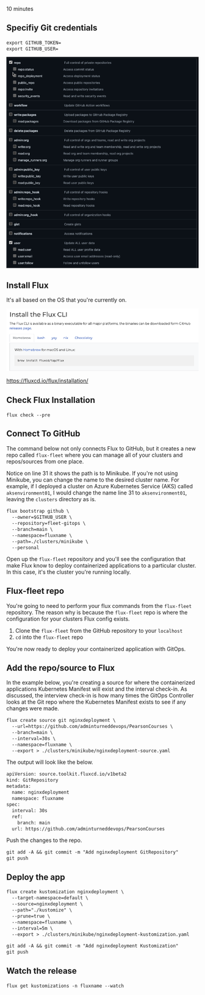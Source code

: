 10 minutes

## Specifiy Git credentials
```
export GITHUB_TOKEN=
export GITHUB_USER=
```

![](../../images/1.png)

## Install Flux
It's all based on the OS that you're currently on.

![](../../images/2.png)

https://fluxcd.io/flux/installation/

## Check Flux Installation
  `flux check --pre`

## Connect To GitHub

The command below not only connects Flux to GitHub, but it creates a new repo called `flux-fleet` where you can manage all of your clusters and repos/sources from one place.

Notice on line 31 it shows the path is to Minikube. If you're not using Minikube, you can change the name to the desired cluster name. For example, if I deployed a cluster on Azure Kubernetes Service (AKS) called `aksenvironment01`, I would change the name line 31 to `aksenvironment01`, leaving the `clusters` directory as is.

```
flux bootstrap github \
  --owner=$GITHUB_USER \
  --repository=fleet-gitops \
  --branch=main \
  --namespace=fluxname \
  --path=./clusters/minikube \
  --personal
  ```

  Open up the `flux-fleet` repository and you'll see the configuration that make Flux know to deploy containerized applications to a particular cluster. In this case, it's the cluster you're running locally.

## Flux-fleet repo

You're going to need to perform your flux commands from the `flux-fleet` repository. The reason why is because the `flux-fleet` repo is where the configuration for your clusters Flux config exists.

1. Clone the `flux-fleet` from the GitHub repository to your `localhost`
2. `cd` into the `flux-fleet` repo

You're now ready to deploy your containerized application with GitOps.

## Add the repo/source to Flux
In the example below, you're creating a source for where the containerized applications Kubernetes Manifest will exist and the interval check-in. As discussed, the interview check-in is how many times the GitOps Controller looks at the Git repo where the Kubernetes Manifest exists to see if any changes were made.

```
flux create source git nginxdeployment \
  --url=https://github.com/adminturneddevops/PearsonCourses \
  --branch=main \
  --interval=30s \
  --namespace=fluxname \
  --export > ./clusters/minikube/nginxdeployment-source.yaml
```

The output will look like the below.

```
apiVersion: source.toolkit.fluxcd.io/v1beta2
kind: GitRepository
metadata:
  name: nginxdeployment
  namespace: fluxname
spec:
  interval: 30s
  ref:
    branch: main
  url: https://github.com/adminturneddevops/PearsonCourses
```

Push the changes to the repo.

```
git add -A && git commit -m "Add nginxdeployment GitRepository"
git push
```

## Deploy the app
```
flux create kustomization nginxdeployment \
  --target-namespace=default \
  --source=nginxdeployment \
  --path="./kustomize" \
  --prune=true \
  --namespace=fluxname \
  --interval=5m \
  --export > ./clusters/minikube/nginxdeployment-kustomization.yaml
  ```

  ```
git add -A && git commit -m "Add nginxdeployment Kustomization"
git push
```

## Watch the release
`flux get kustomizations -n fluxname --watch`